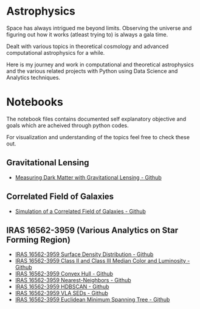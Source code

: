 # Astrophysics
Space has always intrigued me beyond limits. Observing the universe and figuring out how it works (atleast trying to) is always a gala time.

Dealt with various topics in theoretical cosmology and advanced computational astrophysics for a while.

Here is my journey and work in computational and theoretical astrophysics and the various related projects with Python using Data Science and Analytics techniques.

# Notebooks
The notebook files contains documented self explanatory objective and goals which are acheived through python codes.

For visualization and understanding of the topics feel free to check these out.
## Gravitational Lensing
* [Measuring Dark Matter with Gravitational Lensing - Github](https://nbviewer.jupyter.org/github/rudrajit1729/Astrophysics/blob/master/Gravitational%20Lensing/gravitational_lensing.ipynb)

## Correlated Field of Galaxies
* [Simulation of a Correlated Field of Galaxies - Github](https://nbviewer.jupyter.org/github/rudrajit1729/Astrophysics/blob/master/Correlated%20Field%20of%20Galaxies/Simulation_of_a_Correlated_Field_of_Galaxies.ipynb)

## IRAS 16562-3959 (Various Analytics on Star Forming Region)
* [IRAS 16562-3959 Surface Density Distribution - Github](https://nbviewer.jupyter.org/github/rudrajit1729/Astrophysics/blob/master/IRAS%2016562-3959/IRAS_16562_3959_surface_density_distribution.ipynb)
* [IRAS 16562-3959 Class II and Class III Median Color and Luminosity - Github](https://nbviewer.jupyter.org/github/rudrajit1729/Astrophysics/blob/master/IRAS%2016562-3959/IRAS_16562_3959_Class_II_and_III_median_color_and_luminosity.ipynb)
* [IRAS 16562-3959 Convex Hull - Github](https://nbviewer.jupyter.org/github/rudrajit1729/Astrophysics/blob/master/IRAS%2016562-3959/IRAS_16562_3959_Convex_Hull.ipynb)
* [IRAS 16562-3959 Nearest-Neighbors - Github](https://nbviewer.jupyter.org/github/rudrajit1729/Astrophysics/blob/master/IRAS%2016562-3959/IRAS_16562_3959_Nearest_Neighbors.ipynb)
* [IRAS 16562-3959 HDBSCAN - Github](https://nbviewer.jupyter.org/github/rudrajit1729/Astrophysics/blob/master/IRAS%2016562-3959/IRAS_16562_3959_HDBSCAN.ipynb)
* [IRAS 16562-3959 VLA SEDs - Github](https://nbviewer.jupyter.org/github/rudrajit1729/Astrophysics/blob/master/IRAS%2016562-3959/IRAS_16562_3959_VLA_SEDs.ipynb)
* [IRAS 16562-3959 Euclidean Minimum Spanning Tree - Github](https://nbviewer.jupyter.org/github/rudrajit1729/Astrophysics/blob/master/IRAS%2016562-3959/IRAS_16562_3959_minimum_spanning_tree.ipynb)
